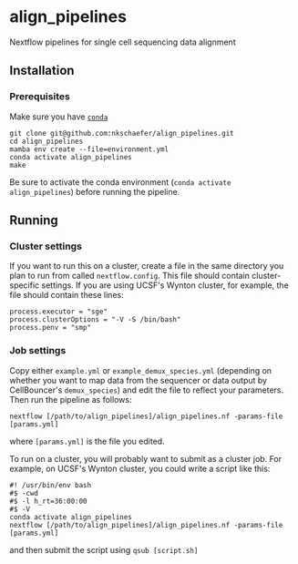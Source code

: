 # align_pipelines
Nextflow pipelines for single cell sequencing data alignment

## Installation

### Prerequisites
Make sure you have [`conda`](https://github.com/conda-forge/miniforge)

```
git clone git@github.com:nkschaefer/align_pipelines.git
cd align_pipelines
mamba env create --file=environment.yml
conda activate align_pipelines
make
```

Be sure to activate the conda environment (`conda activate align_pipelines`) before running the pipeline.

## Running

### Cluster settings
If you want to run this on a cluster, create a file in the same directory you plan to run from called `nextflow.config`. This file should contain cluster-specific settings. If you are using UCSF's Wynton cluster, for example, the file should contain these lines:
```
process.executor = "sge"
process.clusterOptions = "-V -S /bin/bash"
process.penv = "smp"
```

### Job settings
Copy either `example.yml` or `example_demux_species.yml` (depending on whether you want to map data from the sequencer or data output by CellBouncer's `demux_species`) and edit the file to reflect your parameters. Then run the pipeline as follows:
```
nextflow [/path/to/align_pipelines]/align_pipelines.nf -params-file [params.yml]
```
where `[params.yml]` is the file you edited.

To run on a cluster, you will probably want to submit as a cluster job. For example, on UCSF's Wynton cluster, you could write a script like this:
```
#! /usr/bin/env bash
#$ -cwd
#$ -l h_rt=36:00:00
#$ -V
conda activate align_pipelines
nextflow [/path/to/align_pipelines]/align_pipelines.nf -params-file [params.yml]
```
and then submit the script using `qsub [script.sh]`


